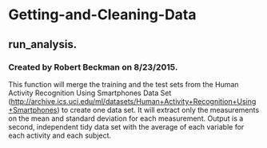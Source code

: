 # Getting-and-Cleaning-Data
## run_analysis.
### Created by Robert Beckman on 8/23/2015.
This function will merge the training and the test sets 
from the Human Activity Recognition Using Smartphones Data Set
(http://archive.ics.uci.edu/ml/datasets/Human+Activity+Recognition+Using+Smartphones)
to create one data set. It will extract only the measurements 
on the mean and standard deviation for each measurement. 
Output is a second, independent tidy data set with the 
average of each variable for each activity and each subject.